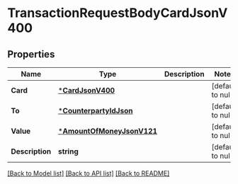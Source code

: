 # TransactionRequestBodyCardJsonV400

## Properties
Name | Type | Description | Notes
------------ | ------------- | ------------- | -------------
**Card** | [***CardJsonV400**](CardJsonV400.md) |  | [default to null]
**To** | [***CounterpartyIdJson**](CounterpartyIdJson.md) |  | [default to null]
**Value** | [***AmountOfMoneyJsonV121**](AmountOfMoneyJsonV121.md) |  | [default to null]
**Description** | **string** |  | [default to null]

[[Back to Model list]](../README.md#documentation-for-models) [[Back to API list]](../README.md#documentation-for-api-endpoints) [[Back to README]](../README.md)


